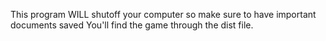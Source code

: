 This program WILL shutoff your computer so make sure to have important documents saved
You'll find the game through the dist file.
